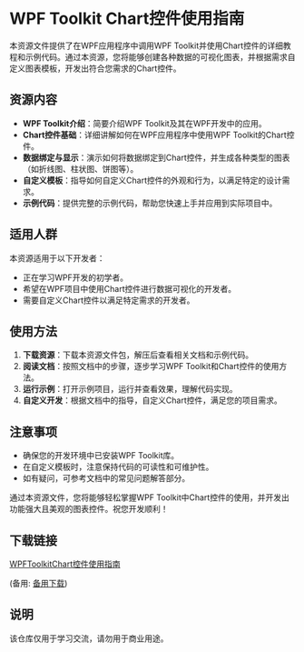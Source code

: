 # WPF Toolkit Chart控件使用指南

本资源文件提供了在WPF应用程序中调用WPF Toolkit并使用Chart控件的详细教程和示例代码。通过本资源，您将能够创建各种数据的可视化图表，并根据需求自定义图表模板，开发出符合您需求的Chart控件。

## 资源内容

- **WPF Toolkit介绍**：简要介绍WPF Toolkit及其在WPF开发中的应用。
- **Chart控件基础**：详细讲解如何在WPF应用程序中使用WPF Toolkit的Chart控件。
- **数据绑定与显示**：演示如何将数据绑定到Chart控件，并生成各种类型的图表（如折线图、柱状图、饼图等）。
- **自定义模板**：指导如何自定义Chart控件的外观和行为，以满足特定的设计需求。
- **示例代码**：提供完整的示例代码，帮助您快速上手并应用到实际项目中。

## 适用人群

本资源适用于以下开发者：
- 正在学习WPF开发的初学者。
- 希望在WPF项目中使用Chart控件进行数据可视化的开发者。
- 需要自定义Chart控件以满足特定需求的开发者。

## 使用方法

1. **下载资源**：下载本资源文件包，解压后查看相关文档和示例代码。
2. **阅读文档**：按照文档中的步骤，逐步学习WPF Toolkit和Chart控件的使用方法。
3. **运行示例**：打开示例项目，运行并查看效果，理解代码实现。
4. **自定义开发**：根据文档中的指导，自定义Chart控件，满足您的项目需求。

## 注意事项

- 确保您的开发环境中已安装WPF Toolkit库。
- 在自定义模板时，注意保持代码的可读性和可维护性。
- 如有疑问，可参考文档中的常见问题解答部分。

通过本资源文件，您将能够轻松掌握WPF Toolkit中Chart控件的使用，并开发出功能强大且美观的图表控件。祝您开发顺利！

## 下载链接
[WPFToolkitChart控件使用指南](https://pan.quark.cn/s/20595c54ca7d) 

(备用: [备用下载](https://pan.baidu.com/s/1AcVNI3rCF9L1QKDTGoeSuA?pwd=1234))

## 说明

该仓库仅用于学习交流，请勿用于商业用途。

